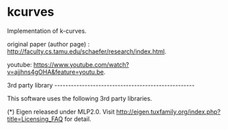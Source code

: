 # kcurves
Implementation of k-curves.

original paper (author page) : http://faculty.cs.tamu.edu/schaefer/research/index.html. 

youtube: https://www.youtube.com/watch?v=ajjhns4gOHA&feature=youtu.be. 



3rd party library ---------------------------------------------------

This software uses the following 3rd party libraries.
	
(*) Eigen released under MLP2.0. 
	Visit http://eigen.tuxfamily.org/index.php?title=Licensing_FAQ for detail.
